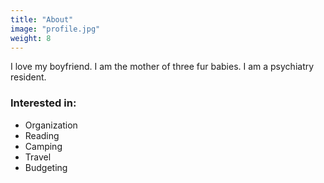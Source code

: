 ```yaml
---
title: "About"
image: "profile.jpg"
weight: 8
---
```


I love my boyfriend. I am the mother of three fur babies. I am a psychiatry resident. 

### Interested in:
* Organization
* Reading
* Camping
* Travel
* Budgeting

